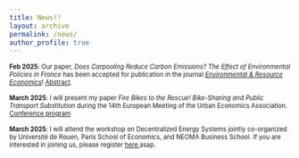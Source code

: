 ```yaml
---
title: News!!
layout: archive
permalink: /news/
author_profile: true
---
```


<span style="font-size: 0.8em;"> **Feb 2025**: Our paper, *Does Carpooling Reduce Carbon Emissions? The Effect of Environmental Policies in France* has been accepted for publication in the journal <a href="https://link.springer.com/journal/10640" title="ERE">*Environmental & Resource Economics*</a>! <a href="https://isacolave.github.io/research/" title="reserach">Abstract</a>. </span>

<span style="font-size: 0.8em;"> **March 2025**: I will present my paper *Fire Bikes to the Rescue! Bike-Sharing and Public Transport Substitution* during the 14th European Meeting of the Urban Economics Association. <a href="https://urbaneconomics.org/meetings/emuea2025/program.html" title="ERE"> Conference program </a>

<span style="font-size: 0.8em;"> **March 2025**: I will attend the workshop on Decentralized Energy Systems jointly co-organized by Université de Rouen, Paris School of Economics, and NEOMA Business School. If you are interested in joining us, please register <a href="https://forms.office.com/pages/responsepage.aspx?id=MXuE6nPcZE646VTLI3aI8wOahX1bM1ZPjb7wzpIUefFUM1FLWlpHMzZWTUZVVkNIR0JCT0RHVkZSRi4u&route=shorturl" title="ERE"> here </a> asap.
